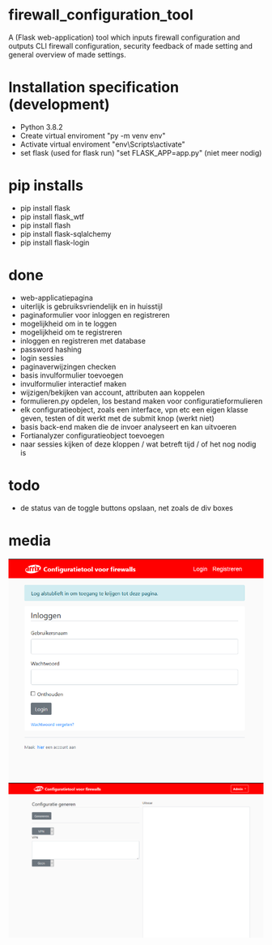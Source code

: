 # firewall_configuration_tool
A (Flask web-application) tool which inputs firewall configuration and outputs CLI firewall configuration, security feedback of made setting and general overview of made settings.


# Installation specification (development)
- Python 3.8.2
- Create virtual enviroment "py -m venv env"
- Activate virtual enviroment "env\Scripts\activate"
- set flask (used for flask run) "set FLASK_APP=app.py" (niet meer nodig)

# pip installs 
- pip install flask
- pip install flask_wtf
- pip install flash
- pip install flask-sqlalchemy
- pip install flask-login

# done
- web-applicatiepagina
- uiterlijk is gebruiksvriendelijk en in huisstijl 
- paginaformulier voor inloggen en registreren
- mogelijkheid om in te loggen
- mogelijkheid om te registreren
- inloggen en registreren met database
- password hashing
- login sessies
- paginaverwijzingen checken
- basis invulformulier toevoegen
- invulformulier interactief maken
- wijzigen/bekijken van account, attributen aan koppelen
- formulieren.py opdelen, los bestand maken voor configuratieformulieren
- elk configuratieobject, zoals een interface, vpn etc een eigen klasse geven, testen of dit werkt met de submit knop (werkt niet)
- basis back-end maken die de invoer analyseert en kan uitvoeren
- Fortianalyzer configuratieobject toevoegen
- naar sessies kijken of deze kloppen / wat betreft tijd / of het nog nodig is

# todo

- de status van de toggle buttons opslaan, net zoals de div boxes



# media
![](configuratiewebapp/configuratietool/static/webapp1.PNG)
![](configuratiewebapp/configuratietool/static/webapp2.PNG)


